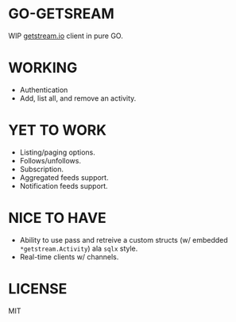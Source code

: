 # GO-GETSREAM

WIP [getstream.io](getstream.io) client in pure GO.

# WORKING

* Authentication
* Add, list all, and remove an activity.

# YET TO WORK

* Listing/paging options.
* Follows/unfollows.
* Subscription.
* Aggregated feeds support.
* Notification feeds support.

# NICE TO HAVE

* Ability to use pass and retreive a custom structs (w/ embedded `*getstream.Activity`)
  ala `sqlx` style.
* Real-time clients w/ channels.

# LICENSE

MIT

